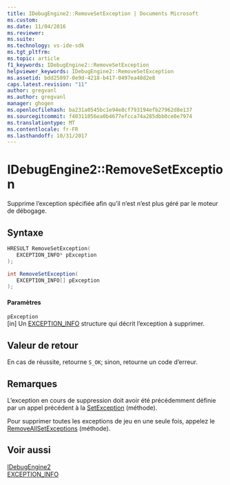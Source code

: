 ```yaml
---
title: IDebugEngine2::RemoveSetException | Documents Microsoft
ms.custom: 
ms.date: 11/04/2016
ms.reviewer: 
ms.suite: 
ms.technology: vs-ide-sdk
ms.tgt_pltfrm: 
ms.topic: article
f1_keywords: IDebugEngine2::RemoveSetException
helpviewer_keywords: IDebugEngine2::RemoveSetException
ms.assetid: bdd25097-0e9d-4218-b417-0497ea48d2e8
caps.latest.revision: "11"
author: gregvanl
ms.author: gregvanl
manager: ghogen
ms.openlocfilehash: ba231a0545bc1e94e8cf793194efb27962d8e137
ms.sourcegitcommit: f40311056ea0b4677efcca74a285dbb0ce0e7974
ms.translationtype: MT
ms.contentlocale: fr-FR
ms.lasthandoff: 10/31/2017
---
```

# <a name="idebugengine2removesetexception"></a>IDebugEngine2::RemoveSetException
Supprime l’exception spécifiée afin qu’il n’est n’est plus géré par le moteur de débogage.  
  
## <a name="syntax"></a>Syntaxe  
  
```cpp  
HRESULT RemoveSetException(   
   EXCEPTION_INFO* pException  
);  
```  
  
```csharp  
int RemoveSetException(   
   EXCEPTION_INFO[] pException  
);  
```  
  
#### <a name="parameters"></a>Paramètres  
 `pException`  
 [in] Un [EXCEPTION_INFO](../../../extensibility/debugger/reference/exception-info.md) structure qui décrit l’exception à supprimer.  
  
## <a name="return-value"></a>Valeur de retour  
 En cas de réussite, retourne `S_OK`; sinon, retourne un code d’erreur.  
  
## <a name="remarks"></a>Remarques  
 L’exception en cours de suppression doit avoir été précédemment définie par un appel précédent à la [SetException](../../../extensibility/debugger/reference/idebugengine2-setexception.md) (méthode).  
  
 Pour supprimer toutes les exceptions de jeu en une seule fois, appelez le [RemoveAllSetExceptions](../../../extensibility/debugger/reference/idebugengine2-removeallsetexceptions.md) (méthode).  
  
## <a name="see-also"></a>Voir aussi  
 [IDebugEngine2](../../../extensibility/debugger/reference/idebugengine2.md)   
 [EXCEPTION_INFO](../../../extensibility/debugger/reference/exception-info.md)
